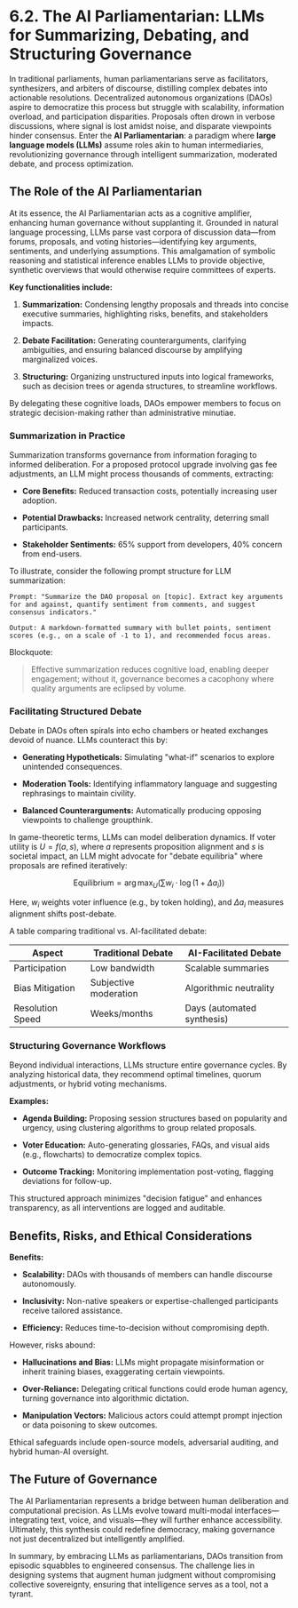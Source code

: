 # 6.2. The AI Parliamentarian: LLMs for Summarizing, Debating, and Structuring Governance

In traditional parliaments, human parliamentarians serve as facilitators, synthesizers, and arbiters of discourse, distilling complex debates into actionable resolutions. Decentralized autonomous organizations (DAOs) aspire to democratize this process but struggle with scalability, information overload, and participation disparities. Proposals often drown in verbose discussions, where signal is lost amidst noise, and disparate viewpoints hinder consensus. Enter the **AI Parliamentarian**: a paradigm where **large language models (LLMs)** assume roles akin to human intermediaries, revolutionizing governance through intelligent summarization, moderated debate, and process optimization.

## The Role of the AI Parliamentarian

At its essence, the AI Parliamentarian acts as a cognitive amplifier, enhancing human governance without supplanting it. Grounded in natural language processing, LLMs parse vast corpora of discussion data—from forums, proposals, and voting histories—identifying key arguments, sentiments, and underlying assumptions. This amalgamation of symbolic reasoning and statistical inference enables LLMs to provide objective, synthetic overviews that would otherwise require committees of experts.

**Key functionalities include:**

1. **Summarization:** Condensing lengthy proposals and threads into concise executive summaries, highlighting risks, benefits, and stakeholders impacts.

2. **Debate Facilitation:** Generating counterarguments, clarifying ambiguities, and ensuring balanced discourse by amplifying marginalized voices.

3. **Structuring:** Organizing unstructured inputs into logical frameworks, such as decision trees or agenda structures, to streamline workflows.

By delegating these cognitive loads, DAOs empower members to focus on strategic decision-making rather than administrative minutiae.

### Summarization in Practice

Summarization transforms governance from information foraging to informed deliberation. For a proposed protocol upgrade involving gas fee adjustments, an LLM might process thousands of comments, extracting:

* **Core Benefits:** Reduced transaction costs, potentially increasing user adoption.

* **Potential Drawbacks:** Increased network centrality, deterring small participants.

* **Stakeholder Sentiments:** 65% support from developers, 40% concern from end-users.

To illustrate, consider the following prompt structure for LLM summarization:

```pseudocode
Prompt: "Summarize the DAO proposal on [topic]. Extract key arguments for and against, quantify sentiment from comments, and suggest consensus indicators."

Output: A markdown-formatted summary with bullet points, sentiment scores (e.g., on a scale of -1 to 1), and recommended focus areas.
```

Blockquote:

> Effective summarization reduces cognitive load, enabling deeper engagement; without it, governance becomes a cacophony where quality arguments are eclipsed by volume.

### Facilitating Structured Debate

Debate in DAOs often spirals into echo chambers or heated exchanges devoid of nuance. LLMs counteract this by:

- **Generating Hypotheticals:** Simulating "what-if" scenarios to explore unintended consequences.

- **Moderation Tools:** Identifying inflammatory language and suggesting rephrasings to maintain civility.

- **Balanced Counterarguments:** Automatically producing opposing viewpoints to challenge groupthink.

In game-theoretic terms, LLMs can model deliberation dynamics. If voter utility is $U = f(a, s)$, where $a$ represents proposition alignment and $s$ is societal impact, an LLM might advocate for "debate equilibria" where proposals are refined iteratively:

$$
\text{Equilibrium} = \arg\max_U \left( \sum w_i \cdot \log(1 + \Delta a_i) \right)
$$

Here, $w_i$ weights voter influence (e.g., by token holding), and $\Delta a_i$ measures alignment shifts post-debate.

A table comparing traditional vs. AI-facilitated debate:

| Aspect              | Traditional Debate | AI-Facilitated Debate |
|---------------------|--------------------|-----------------------|
| Participation       | Low bandwidth       | Scalable summaries   |
| Bias Mitigation    | Subjective moderation | Algorithmic neutrality |
| Resolution Speed    | Weeks/months        | Days (automated synthesis) |

### Structuring Governance Workflows

Beyond individual interactions, LLMs structure entire governance cycles. By analyzing historical data, they recommend optimal timelines, quorum adjustments, or hybrid voting mechanisms.

**Examples:**

* **Agenda Building:** Proposing session structures based on popularity and urgency, using clustering algorithms to group related proposals.

* **Voter Education:** Auto-generating glossaries, FAQs, and visual aids (e.g., flowcharts) to democratize complex topics.

* **Outcome Tracking:** Monitoring implementation post-voting, flagging deviations for follow-up.

This structured approach minimizes "decision fatigue" and enhances transparency, as all interventions are logged and auditable.

## Benefits, Risks, and Ethical Considerations

**Benefits:**

* **Scalability:** DAOs with thousands of members can handle discourse autonomously.

* **Inclusivity:** Non-native speakers or expertise-challenged participants receive tailored assistance.

* **Efficiency:** Reduces time-to-decision without compromising depth.

However, risks abound:

- **Hallucinations and Bias:** LLMs might propagate misinformation or inherit training biases, exaggerating certain viewpoints.

- **Over-Reliance:** Delegating critical functions could erode human agency, turning governance into algorithmic dictation.

- **Manipulation Vectors:** Malicious actors could attempt prompt injection or data poisoning to skew outcomes.

Ethical safeguards include open-source models, adversarial auditing, and hybrid human-AI oversight.

## The Future of Governance

The AI Parliamentarian represents a bridge between human deliberation and computational precision. As LLMs evolve toward multi-modal interfaces—integrating text, voice, and visuals—they will further enhance accessibility. Ultimately, this synthesis could redefine democracy, making governance not just decentralized but intelligently amplified.

In summary, by embracing LLMs as parliamentarians, DAOs transition from episodic squabbles to engineered consensus. The challenge lies in designing systems that augment human judgment without compromising collective sovereignty, ensuring that intelligence serves as a tool, not a tyrant.